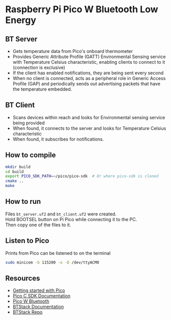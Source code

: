 # Raspberry Pi Pico W Bluetooth Low Energy

## BT Server
- Gets temperature data from Pico's onboard thermometer
- Provides Generic Attribute Profile (GATT)
Environmental Sensing service with Temperature Celsius characteristic,
enabling clients to connect to it (connection is exclusive)
- If the client has enabled notifications, they are being sent every second
- When no client is connected, acts as a peripheral role
in Generic Access Profile (GAP) and periodically sends out advertising packets that have the temperature embedded.

## BT Client
- Scans devices within reach and looks for Environmental sensing service
being provided
- When found, it connects to the server and looks for 
Temperature Celsius characteristic
- When found, it subscribes for notifications.

## How to compile
```bash
mkdir build
cd build
export PICO_SDK_PATH=~/pico/pico-sdk  # Or where pico-sdk is cloned
cmake ..
make
```

## How to run
Files `bt_server.uf2` and `bt_client.uf2` were created.  
Hold BOOTSEL button on Pi Pico while connecting it to the PC.  
Then copy one of the files to it.

## Listen to Pico
Prints from Pico can be listened to on the terminal
```bash
sudo minicom -b 115200 -o -D /dev/ttyACM0
```

## Resources
- [Getting started with Pico](https://datasheets.raspberrypi.com/pico/getting-started-with-pico.pdf)
- [Pico C SDK Documentation](https://www.raspberrypi.com/documentation/pico-sdk/)
- [Pico W Bluetooth](https://datasheets.raspberrypi.com/picow/connecting-to-the-internet-with-pico-w.pdf)
- [BTStack Documentation](https://bluekitchen-gmbh.com/btstack)
- [BTStack Repo](https://github.com/bluekitchen/btstack)

